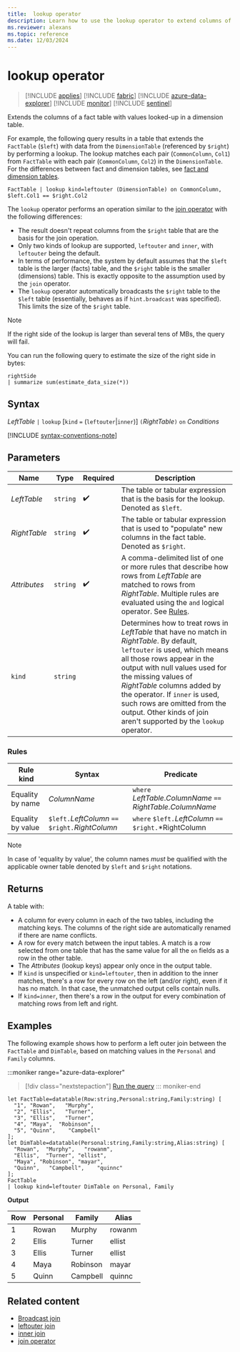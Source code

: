 ```yaml
---
title:  lookup operator
description: Learn how to use the lookup operator to extend columns of a fact table.
ms.reviewer: alexans
ms.topic: reference
ms.date: 12/03/2024
---
```

# lookup operator

> [!INCLUDE [applies](../includes/applies-to-version/applies.md)] [!INCLUDE [fabric](../includes/applies-to-version/fabric.md)] [!INCLUDE [azure-data-explorer](../includes/applies-to-version/azure-data-explorer.md)] [!INCLUDE [monitor](../includes/applies-to-version/monitor.md)] [!INCLUDE [sentinel](../includes/applies-to-version/sentinel.md)]

Extends the columns of a fact table with values looked-up in a dimension table.

For example, the following query results in a table that extends the `FactTable` (`$left`) with data from the `DimensionTable` (referenced by `$right`) by performing a lookup. The lookup matches each pair (`CommonColumn`, `Col1`) from `FactTable` with each pair (`CommonColumn`, `Col2`) in the `DimensionTable`. For the differences between fact and dimension tables, see [fact and dimension tables](../concepts/fact-and-dimension-tables.md).

```kusto
FactTable | lookup kind=leftouter (DimensionTable) on CommonColumn, $left.Col1 == $right.Col2
```

The `lookup` operator performs an operation similar to the [join operator](join-operator.md)
with the following differences:

* The result doesn't repeat columns from the `$right` table that are the basis
  for the join operation.
* Only two kinds of lookup are supported, `leftouter` and `inner`, with `leftouter` being the default.
* In terms of performance, the system by default assumes that the `$left` table
  is the larger (facts) table, and the `$right` table is the smaller (dimensions)
  table. This is exactly opposite to the assumption used by the `join` operator.
* The `lookup` operator automatically broadcasts the `$right` table to the `$left`
  table (essentially, behaves as if `hint.broadcast` was specified). This limits the size of the `$right` table.

> [!NOTE]
> If the right side of the lookup is larger than several tens of MBs, the query will fail.
>
> You can run the following query to estimate the size of the right side in bytes:
>
> ```kusto
> rightSide
> | summarize sum(estimate_data_size(*))
> ```

## Syntax

*LeftTable* `|` `lookup` [`kind` `=` (`leftouter`|`inner`)] `(`*RightTable*`)` `on` *Conditions*

[!INCLUDE [syntax-conventions-note](../includes/syntax-conventions-note.md)]

## Parameters

|Name|Type|Required|Description|
|--|--|--|--|
|*LeftTable*| `string` | :heavy_check_mark:|The table or tabular expression that is the basis for the lookup. Denoted as `$left`.|
|*RightTable*| `string` | :heavy_check_mark:|The table or tabular expression that is used to "populate" new columns in the fact table. Denoted as `$right`.|
|*Attributes*| `string` | :heavy_check_mark:|A comma-delimited list of one or more rules that describe how rows from *LeftTable* are matched to rows from *RightTable*. Multiple rules are evaluated using the `and` logical operator. See [Rules](#rules).|
|`kind`| `string` ||Determines how to treat rows in *LeftTable* that have no match in *RightTable*. By default, `leftouter` is used, which means all those rows appear in the output with null values used for the missing values of *RightTable* columns added by the operator. If `inner` is used, such rows are omitted from the output. Other kinds of join aren't supported by the `lookup` operator.|

### Rules

| Rule kind | Syntax | Predicate |
|---|---|---|
| Equality by name | *ColumnName* | `where` *LeftTable*.*ColumnName* `==` *RightTable*.*ColumnName* |
| Equality by value | `$left.`*LeftColumn* `==` `$right.`*RightColumn* | `where` `$left.`*LeftColumn* `==` `$right.`*RightColumn |

> [!NOTE]
> In case of 'equality by value', the column names *must* be qualified with the applicable owner table denoted by `$left` and `$right` notations.

## Returns

A table with:

* A column for every column in each of the two tables, including the matching keys.
  The columns of the right side are automatically renamed if there are name conflicts.
* A row for every match between the input tables. A match is a row selected from one table that has the same value for all the `on` fields as a row in the other table.
* The *Attributes* (lookup keys) appear only once in the output table.
* If `kind` is unspecified or `kind=leftouter`, then in addition to the inner matches, there's a row for every row on the left (and/or right), even if it has no match. In that case, the unmatched output cells contain nulls.
* If `kind=inner`, then there's a row in the output for every combination of matching rows from left and right.

## Examples

The following example shows how to perform a left outer join between the  `FactTable` and `DimTable`, based on matching values in the `Personal` and `Family` columns.

:::moniker range="azure-data-explorer"
> [!div class="nextstepaction"]
> <a href="https://dataexplorer.azure.com/clusters/help/databases/Samples?query=H4sIAAAAAAAAA32RPWsDMQxA94P7D8JTA176tSRkKG2zBdqSrXTQJU5rTravPptykB8fuedzQobgRdKzJT1MKsAKt2GDDanlDgMfjm4%2B3N%2B8D17bb%2FmmfO8s0pSv0GgacjaDz7oCELdCguBHaDngfB199zMI%2BQ%2FvEnwl0v0IN9Fb5TO8vwYfElzjgIlx%2F0Zb3iXDxwTfo7bjTBDPaLpGEYm6%2BlrUFbHbizaXald95BNp7C%2FkilfRStN8qpq8SxEo%2B4NQqRbyhSxx5gDCcG0yPXmcNEar30S22an8VV0dgJxrYwettrslqX1wMShflMFZmFwljJZHtRbAkO8BAAA%3D" target="_blank">Run the query</a>
::: moniker-end

```kusto
let FactTable=datatable(Row:string,Personal:string,Family:string) [
  "1", "Rowan",   "Murphy",
  "2", "Ellis",   "Turner",
  "3", "Ellis",   "Turner",
  "4", "Maya",  "Robinson",
  "5", "Quinn",    "Campbell"
];
let DimTable=datatable(Personal:string,Family:string,Alias:string) [
  "Rowan",  "Murphy",   "rowanm",
  "Ellis",  "Turner", "ellist",
  "Maya", "Robinson", "mayar",
  "Quinn",   "Campbell",    "quinnc"
];
FactTable
| lookup kind=leftouter DimTable on Personal, Family
```

**Output**

| Row | Personal | Family | Alias |
|--|--|--|--|
| 1 | Rowan | Murphy | rowanm |
| 2 | Ellis | Turner | ellist |
| 3 | Ellis | Turner | ellist |
| 4 | Maya | Robinson | mayar |
| 5 | Quinn | Campbell | quinnc |

## Related content

* [Broadcast join](broadcast-join.md)
* [leftouter join](join-leftouter.md)
* [inner join](join-inner.md)
* [join operator](join-operator.md)